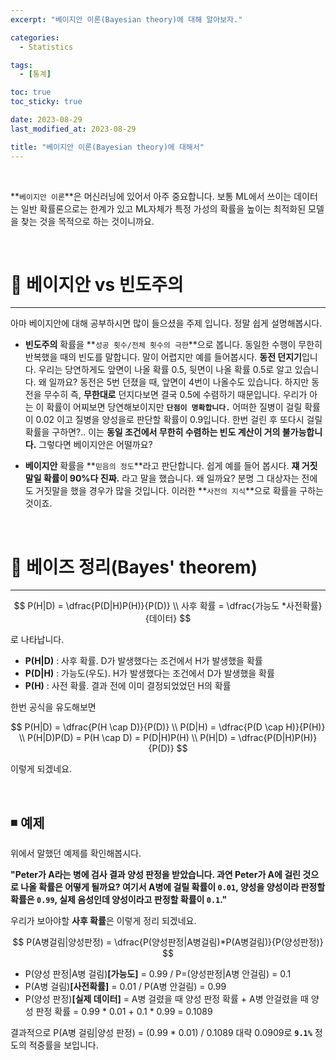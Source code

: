 ```yaml
---
excerpt: "베이지안 이론(Bayesian theory)에 대해 알아보자."

categories:
  - Statistics

tags:
  - [통계]

toc: true
toc_sticky: true

date: 2023-08-29
last_modified_at: 2023-08-29

title: "베이지안 이론(Bayesian theory)에 대해서"
---
```


<br>

**`베이지안 이론`**은 머신러닝에 있어서 아주 중요합니다. 보통 ML에서 쓰이는 데이터는 일반 확률론으로는 한계가 있고 ML자체가 특정 가성의 확률을 높이는 최적화된 모델을 찾는 것을 목적으로 하는 것이니까요.

<br>

# 📌 베이지안 vs 빈도주의
---

아마 베이지안에 대해 공부하시면 많이 들으셨을 주제 입니다. 정말 쉽게 설명해봅시다.

- **빈도주의**
  확률을 **`성공 횟수/전체 횟수의 극한`**으로 봅니다. 동일한 수행이 무한히 반복했을 때의 빈도를 말합니다. 말이 어렵지만 예를 들어봅시다. **동전 던지기**입니다. 우리는 당연하게도 앞면이 나올 확률 0.5, 뒷면이 나올 확률 0.5로 알고 있습니다. 왜 일까요? 동전은 5번 던졌을 때, 앞면이 4번이 나올수도 있습니다. 하지만 동전을 무수히 즉, **무한대로** 던지다보면 결국 0.5에 수렴하기 때문입니다. 
  우리가 아는 이 확률이 어찌보면 당연해보이지만 **`단점이 명확합니다.`** 어떠한 질병이 걸릴 확률이 0.02 이고 질병을 양성을로 판단할 확률이 0.9입니다. 한번 걸린 후 또다시 걸릴 확률을 구하면?.. 이는 **동일 조건에서 무한히 수렴하는 빈도 계산이 거의 불가능합니다.** 
  그렇다면 베이지안은 어떨까요?
  
- **베이지안**
  확률을 **`믿음의 정도`**라고 판단합니다. 쉽게 예를 들어 봅시다. **쟤 거짓말일 확률이 90%다 진짜.** 라고 말을 했습니다. 왜 일까요? 분명 그 대상자는 전에도 거짓말을 했을 경우가 많을 것입니다. 이러한 **`사전의 지식`**으로 확률을 구하는 것이죠.
  

<br>

# 📌 베이즈 정리(Bayes' theorem)
---

$$
P(H|D) = \dfrac{P(D|H)P(H)}{P(D)} \\ 사후 확률 = \dfrac{가능도 *사전확률}{데이터}
$$

로 나타납니다.

- **P(H\|D)** : 사후 확률. D가 발생했다는 조건에서 H가 발생했을 확률
- **P(D\|H)** : 가능도(우도). H가 발생했다는 조건에서 D가 발생했을 확률
- **P(H)** : 사전 확률. 결과 전에 이미 결정되었었던 H의 확률
  

한번 공식을 유도해보면

$$
P(H|D) = \dfrac{P(H \cap D)}{P(D)} \\ P(D|H) = \dfrac{P(D \cap H)}{P(H)} \\ P(H|D)P(D) = P(H \cap D) = P(D|H)P(H) \\ P(H|D) = \dfrac{P(D|H)P(H)}{P(D)}
$$

이렇게 되겠네요.

<br>

## ◾ 예제

위에서 말했던 예제를 확인해봅시다.

**"Peter가 A라는 병에 검사 결과 양성 판정을 받았습니다. 과연 Peter가 A에 걸린 것으로 나올 확률은 어떻게 될까요? 여기서 A병에 걸릴 확률이 `0.01`, 양성을 양성이라 판정할 확률은 `0.99`, 실제 음성인데 양성이라고 판정할 확률이 `0.1`."**

우리가 보아야할 **사후 확률**은 이렇게 정리 되겠네요.

$$
P(A병걸림|양성판정) = \dfrac{P(양성판정|A병걸림)*P(A병걸림)}{P(양성판정)}
$$

- P(양성 판정\|A병 걸림)**[가능도]** = 0.99 / P=(양성판정\|A병 안걸림) = 0.1
- P(A병 걸림)**[사전확률]** = 0.01 / P(A병 안걸림) = 0.99
- P(양성 판정)**[실제 데이터]** = A병 걸렸을 때 양성 판정 확률 + A병 안걸렸을 때 양성 판정 확률 = 0.99 * 0.01 + 0.1 * 0.99 = 0.1089
  

결과적으로 P(A병 걸림\|양성 판정) = (0.99 * 0.01) / 0.1089 대략 0.0909로 **`9.1%`** 정도의 적중률을 보입니다.
